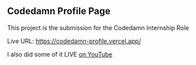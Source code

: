 ## Codedamn Profile Page

This project is the submission for the Codedamn Internship Role

Live URL: https://codedamn-profile.vercel.app/

I also did some of it LIVE [on YouTube](https://youtube.com/live/fgrlH9pbVU0)
